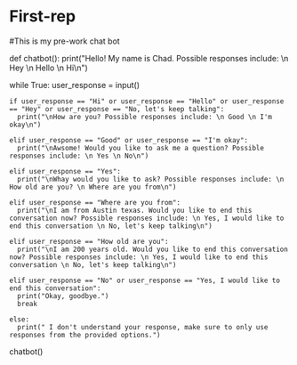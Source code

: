 # First-rep

#This is my pre-work chat bot

def chatbot():
  print("Hello! My name is Chad. Possible responses include: \n Hey \n Hello \n Hi\n")
  
  while True:
    user_response = input()
    
    if user_response == "Hi" or user_response == "Hello" or user_response == "Hey" or user_response == "No, let's keep talking":
      print("\nHow are you? Possible responses include: \n Good \n I'm okay\n")
      
    elif user_response == "Good" or user_response == "I'm okay":
      print("\nAwsome! Would you like to ask me a question? Possible responses include: \n Yes \n No\n")
      
    elif user_response == "Yes":
      print("\nWhay would you like to ask? Possible responses include: \n How old are you? \n Where are you from\n")
      
    elif user_response == "Where are you from":
      print("\nI am from Austin texas. Would you like to end this conversation now? Possible responses include: \n Yes, I would like to end this conversation \n No, let's keep talking\n")
      
    elif user_response == "How old are you":
      print("\nI am 200 years old. Would you like to end this conversation now? Possible responses include: \n Yes, I would like to end this conversation \n No, let's keep talking\n")
 
    elif user_response == "No" or user_response == "Yes, I would like to end this conversation":
      print("Okay, goodbye.")
      break
      
    else:
      print(" I don't understand your response, make sure to only use responses from the provided options.")

chatbot()
